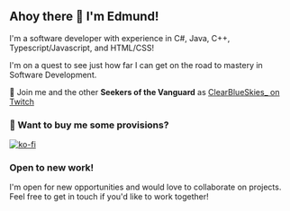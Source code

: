 ## Ahoy there 👋 I'm Edmund!

I'm a software developer with experience in C#, Java, C++, Typescript/Javascript, and HTML/CSS!

I'm on a quest to see just how far I can get on the road to mastery in Software Development.

🔎 Join me and the other **Seekers of the Vanguard** as [ClearBlueSkies_ on Twitch](https://www.twitch.tv/clearblueskies_)

### 🌟 Want to buy me some provisions?

[![ko-fi](https://ko-fi.com/img/githubbutton_sm.svg)](https://ko-fi.com/I2I319Z9PN)

### Open to new work!

I'm open for new opportunities and would love to collaborate on projects. Feel free to get in touch if you'd like to work together!


<!--
**EdmundLewry/EdmundLewry** is a ✨ _special_ ✨ repository because its `README.md` (this file) appears on your GitHub profile.

Here are some ideas to get you started:

- 🔭 I’m currently working on ...
- 🌱 I’m currently learning ...
- 👯 I’m looking to collaborate on ...
- 🤔 I’m looking for help with ...
- 💬 Ask me about ...
- 📫 How to reach me: ...
- 😄 Pronouns: ...
- ⚡ Fun fact: ...
-->
